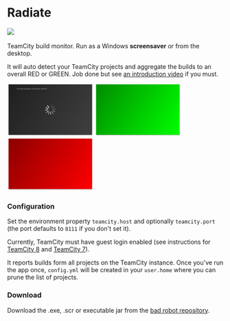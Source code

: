 # Radiate
[![](https://travis-ci.org/tobyweston/radiate.png?branch=master)](https://travis-ci.org/tobyweston/radiate)

TeamCity build monitor. Run as a Windows **screensaver** or from the desktop.

It will auto detect your TeamCity projects and aggregate the builds to an overall RED or GREEN. Job done but see [an introduction video](http://www.youtube.com/watch?v=uy5eP-1Pg3M) if you must.

![](error.png) ![](green.png) ![](red.png)

### Configuration

Set the environment property `teamcity.host` and optionally `teamcity.port` (the port defaults to `8111` if you don't set it).

Currently, TeamCity must have guest login enabled (see instructions for [TeamCity 8](http://confluence.jetbrains.com/display/TCD8/Enabling+Guest+Login) and [TeamCity 7](http://confluence.jetbrains.com/display/TCD7/Enabling+Guest+Login)).

It reports builds form all projects on the TeamCity instance. Once you've run the app once, `config.yml` will be created in your `user.home` where you can prune the list of projects.

### Download

Download the .exe, .scr or executable jar from the [bad robot repository](http://robotooling.com/maven/bad/robot/radiate/).
